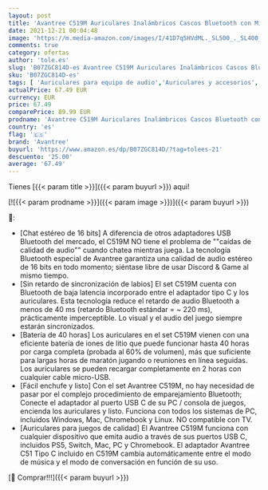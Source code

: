 ```yaml
---
layout: post
title: 'Avantree C519M Auriculares Inalámbricos Cascos Bluetooth con Micrófono  Compatible Nintendo Switch  PS5  MacBook Pro  Laptop PC USB C  Enchufe y juegue  Ideal Llamadas y Juegos música  40 Horas'
date: 2021-12-21 00:04:48
image: 'https://m.media-amazon.com/images/I/41D7q5HVdML._SL500_._SL400_.jpg'
comments: true
category: ofertas
author: 'tole.es'
slug: 'B07ZGC814D-es Avantree C519M Auriculares Inalámbricos Cascos Bluetooth...'
sku: 'B07ZGC814D-es'
tags: [ 'Auriculares para equipo de audio','Auriculares y accesorios','Electrónica','avantree','nintendo','ps5', ]
actualPrice: 67.49 EUR
currency: EUR
price: 67.49
comparePrice: 89.99 EUR
prodname: 'Avantree C519M Auriculares Inalámbricos Cascos Bluetooth con Micrófono  Compatible Nintendo Switch  PS5  MacBook Pro  Laptop PC USB C  Enchufe y juegue  Ideal Llamadas y Juegos música  40 Horas'
country: 'es'
flag: '🇪🇸'
brand: 'Avantree'
buyurl: 'https://www.amazon.es/dp/B07ZGC814D/?tag=tolees-21'
descuento: '25.00'
average: '67.49'
---
```


Tienes [{{< param title >}}]({{< param buyurl >}}) aqui!

[![{{< param prodname >}}]({{< param image >}})]({{< param buyurl >}})

🔎:

- [Chat estéreo de 16 bits] A diferencia de otros adaptadores USB Bluetooth del mercado, el C519M NO tiene el problema de ""caídas de calidad de audio"" cuando chatea mientras juega. La tecnología Bluetooth especial de Avantree garantiza una calidad de audio estéreo de 16 bits en todo momento; siéntase libre de usar Discord & Game al mismo tiempo.
- [Sin retardo de sincronización de labios] El set C519M cuenta con Bluetooth de baja latencia incorporado entre el adaptador tipo C y los auriculares. Esta tecnología reduce el retardo de audio Bluetooth a menos de 40 ms (retardo Bluetooth estándar = ~ 220 ms), prácticamente imperceptible. Lo visual y el audio del juego siempre estarán sincronizados.
- [Batería de 40 horas] Los auriculares en el set C519M vienen con una eficiente batería de iones de litio que puede funcionar hasta 40 horas por carga completa (probada al 60% de volumen), más que suficiente para largas horas de maratón jugando o reuniones en línea seguidas. Los auriculares se pueden recargar completamente en 2 horas con cualquier cable micro-USB.
- [Fácil enchufe y listo] Con el set Avantree C519M, no hay necesidad de pasar por el complejo procedimiento de emparejamiento Bluetooth; Conecte el adaptador al puerto USB C de su PC / consola de juegos, encienda los auriculares y listo. Funciona con todos los sistemas de PC, incluidos Windows, Mac, Chromebook y Linux. NO compatible con TV.
- [Auriculares para juegos de calidad] El Avantree C519M funciona con cualquier dispositivo que emita audio a través de sus puertos USB C, incluidos PS5, Switch, Mac, PC y Chromebook. El adaptador Avantree C51 Tipo C incluido en C519M cambia automáticamente entre el modo de música y el modo de conversación en función de su uso.

[🛒 Comprar!!!]({{< param buyurl >}})
